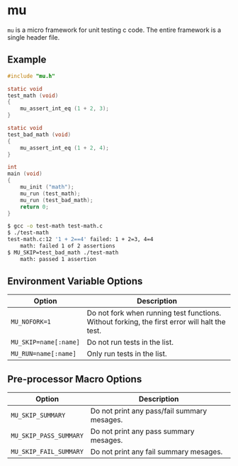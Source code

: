 # mu

`mu` is a micro framework for unit testing c code. The entire framework is a single header file.

## Example

```c
#include "mu.h"

static void
test_math (void)
{
	mu_assert_int_eq (1 + 2, 3);
}

static void
test_bad_math (void)
{
	mu_assert_int_eq (1 + 2, 4);
}

int
main (void)
{
	mu_init ("math");
	mu_run (test_math);
	mu_run (test_bad_math);
	return 0;
}
```

```bash
$ gcc -o test-math test-math.c
$ ./test-math
test-math.c:12 '1 + 2==4' failed: 1 + 2=3, 4=4
    math: failed 1 of 2 assertions
$ MU_SKIP=test_bad_math ./test-math
    math: passed 1 assertion
```

## Environment Variable Options

| Option | Description |
| --- | --- |
| `MU_NOFORK=1` | Do not fork when running test functions. Without forking, the first error will halt the test. |
| `MU_SKIP=name[:name]` | Do not run tests in the list. |
| `MU_RUN=name[:name]` | Only run tests in the list. |

## Pre-processor Macro Options

| Option | Description |
| --- | --- |
| `MU_SKIP_SUMMARY` | Do not print any pass/fail summary mesages. |
| `MU_SKIP_PASS_SUMMARY` | Do not print any pass summary mesages. |
| `MU_SKIP_FAIL_SUMMARY` | Do not print any fail summary mesages. |


